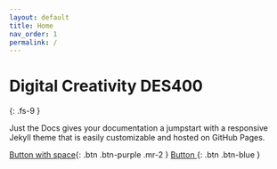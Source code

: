 ```yaml
---
layout: default
title: Home
nav_order: 1
permalink: /
---
```


# Digital Creativity DES400
{: .fs-9 }

Just the Docs gives your documentation a jumpstart with a responsive Jekyll theme that is easily customizable and hosted on GitHub Pages.

[Button with space](https://twitter.com/WebDevSolent){: .btn .btn-purple .mr-2 }
[Button ](http://example.com/){: .btn .btn-blue }
